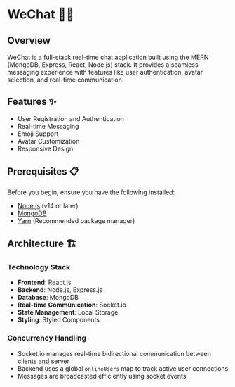 # WeChat 🚀💬

## Overview
WeChat is a full-stack real-time chat application built using the MERN (MongoDB, Express, React, Node.js) stack. It provides a seamless messaging experience with features like user authentication, avatar selection, and real-time communication.

## Features ✨
- User Registration and Authentication
- Real-time Messaging
- Emoji Support
- Avatar Customization
- Responsive Design


## Prerequisites 📋
Before you begin, ensure you have the following installed:
- [Node.js](https://nodejs.org/en/download) (v14 or later)
- [MongoDB](https://www.mongodb.com/docs/manual/administration/install-community/)
- [Yarn](https://yarnpkg.com/getting-started/install) (Recommended package manager)

## Architecture 🏗️
### Technology Stack
- **Frontend**: React.js
- **Backend**: Node.js, Express.js
- **Database**: MongoDB
- **Real-time Communication**: Socket.io
- **State Management**: Local Storage
- **Styling**: Styled Components

### Concurrency Handling
- Socket.io manages real-time bidirectional communication between clients and server
- Backend uses a global `onlineUsers` map to track active user connections
- Messages are broadcasted efficiently using socket events

